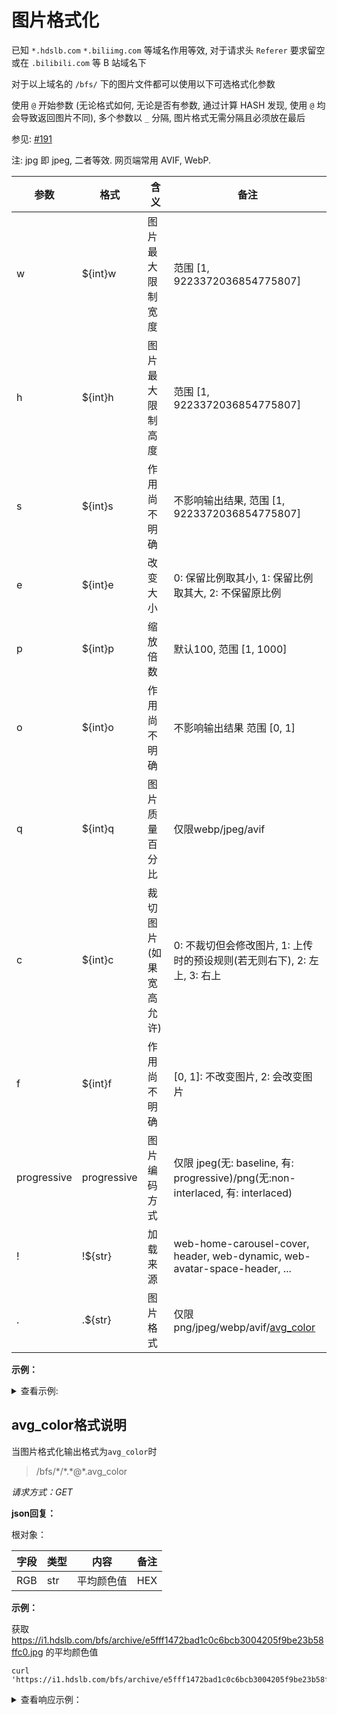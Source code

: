 # 图片格式化

已知 `*.hdslb.com` `*.biliimg.com` 等域名作用等效, 对于请求头 `Referer` 要求留空或在 `.bilibili.com` 等 B 站域名下 <!--(所以 B 站图床 img 标签要加上 `referrerpolicy="no-referrer"`)-->

对于以上域名的 `/bfs/` 下的图片文件都可以使用以下可选格式化参数

使用 `@` 开始参数 (无论格式如何, 无论是否有参数, 通过计算 HASH 发现, 使用 `@` 均会导致返回图片不同), 多个参数以 `_` 分隔, 图片格式无需分隔且必须放在最后

参见: [#191](https://github.com/SocialSisterYi/bilibili-API-collect/issues/191)

注: jpg 即 jpeg, 二者等效. 网页端常用 AVIF, WebP.

| 参数 | 格式    | 含义             | 备注             |
| ---- | ------- | ---------------- | ---------------- |
| w    | ${int}w | 图片最大限制宽度 | 范围 [1, 9223372036854775807] |
| h    | ${int}h | 图片最大限制高度 | 范围 [1, 9223372036854775807] |
| s    | ${int}s | 作用尚不明确     | 不影响输出结果, 范围 [1, 9223372036854775807] |
| e    | ${int}e | 改变大小         | 0: 保留比例取其小, 1: 保留比例取其大, 2: 不保留原比例 |
| p    | ${int}p | 缩放倍数        | 默认100, 范围 [1, 1000] |
| o    | ${int}o | 作用尚不明确     | 不影响输出结果 范围 [0, 1] |
| q    | ${int}q | 图片质量百分比   | 仅限webp/jpeg/avif         |
| c    | ${int}c | 裁切图片(如果宽高允许)        | 0: 不裁切但会修改图片, 1: 上传时的预设规则(若无则右下), 2: 左上, 3: 右上 |
| f    | ${int}f | 作用尚不明确     | [0, 1]: 不改变图片, 2: 会改变图片 |
| progressive | progressive | 图片编码方式 | 仅限 jpeg(无: baseline, 有: progressive)/png(无:non-interlaced, 有: interlaced) |
| !    | !${str} | 加载来源         | web-home-carousel-cover, header, web-dynamic, web-avatar-space-header, ... |
| .    | .${str} | 图片格式         | 仅限 png/jpeg/webp/avif/[avg_color](#avg_color格式说明) |

**示例：**

<details>
<summary>查看示例:</summary>

原始图片

https://i1.hdslb.com/bfs/archive/e5fff1472bad1c0c6bcb3004205f9be23b58ffc0.jpg

<img src="https://i1.hdslb.com/bfs/archive/e5fff1472bad1c0c6bcb3004205f9be23b58ffc0.jpg" referrerpolicy="no-referrer" />

高度限制为100

https://i1.hdslb.com/bfs/archive/e5fff1472bad1c0c6bcb3004205f9be23b58ffc0.jpg@100h

<img src="https://i1.hdslb.com/bfs/archive/e5fff1472bad1c0c6bcb3004205f9be23b58ffc0.jpg@100h" referrerpolicy="no-referrer" />

宽度限制为100

https://i1.hdslb.com/bfs/archive/e5fff1472bad1c0c6bcb3004205f9be23b58ffc0.jpg@100w

<img src="https://i1.hdslb.com/bfs/archive/e5fff1472bad1c0c6bcb3004205f9be23b58ffc0.jpg@100w" referrerpolicy="no-referrer" />

转换格式为webp

https://i1.hdslb.com/bfs/archive/e5fff1472bad1c0c6bcb3004205f9be23b58ffc0.jpg@.webp

<img src="https://i1.hdslb.com/bfs/archive/e5fff1472bad1c0c6bcb3004205f9be23b58ffc0.jpg@.webp" referrerpolicy="no-referrer" />

转换为webp图片质量为1%

https://i1.hdslb.com/bfs/archive/e5fff1472bad1c0c6bcb3004205f9be23b58ffc0.jpg@1q.webp

<img src="https://i1.hdslb.com/bfs/archive/e5fff1472bad1c0c6bcb3004205f9be23b58ffc0.jpg@1q.webp" referrerpolicy="no-referrer" />
</details>

## avg_color格式说明

当图片格式化输出格式为`avg_color`时

> /bfs/\*/\*.*@\*.avg_color

*请求方式：GET*

**json回复：**

根对象：

| 字段   | 类型 | 内容         | 备注   |
| ------ | ---- | ----------- | ------ |
| RGB    | str  | 平均颜色值   | HEX    |

**示例：**

获取 https://i1.hdslb.com/bfs/archive/e5fff1472bad1c0c6bcb3004205f9be23b58ffc0.jpg 的平均颜色值

```shell
curl 'https://i1.hdslb.com/bfs/archive/e5fff1472bad1c0c6bcb3004205f9be23b58ffc0.jpg@.avg_color'
```

<details>
<summary>查看响应示例：</summary>

```json
{
    "RGB": "#7d6f6c"
}
```

</details>
